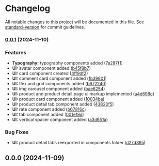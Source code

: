 # Changelog

All notable changes to this project will be documented in this file. See [standard-version](https://github.com/conventional-changelog/standard-version) for commit guidelines.

### [0.0.1](https://github.com/kicikhaluk/next-ecommerce-sample/compare/v0.0.0...v0.0.1) (2024-11-10)

### Features

- **Typography:** typography components added ([7a287f1](https://github.com/kicikhaluk/next-ecommerce-sample/commit/7a287f166f948a11a6bd8ff56f6318bbe89db141))
- **UI:** avatar component added ([b45f8b7](https://github.com/kicikhaluk/next-ecommerce-sample/commit/b45f8b70253cdfe7ebbefc5d0d246635dc71c170))
- **UI:** card component created ([4ff9df2](https://github.com/kicikhaluk/next-ecommerce-sample/commit/4ff9df2b644ce40973c8690ac18d47db65a01df8))
- **UI:** comment card component added ([fb39801](https://github.com/kicikhaluk/next-ecommerce-sample/commit/fb39801b9877b04237d0ef3165c1cb01bb675695))
- **UI:** flex and grid components added ([b672240](https://github.com/kicikhaluk/next-ecommerce-sample/commit/b67224015505d4b9df79b09efcffe562b68bb64c))
- **UI:** img carousel component added ([bae6254](https://github.com/kicikhaluk/next-ecommerce-sample/commit/bae625438e26a184f340a31f86f5b1711db7b6bc))
- **UI:** product and product detail page ui markup implemented ([a4d698c](https://github.com/kicikhaluk/next-ecommerce-sample/commit/a4d698ceace285f4f5cb61ad33d6c0e083799f19))
- **UI:** product card component added ([10034ba](https://github.com/kicikhaluk/next-ecommerce-sample/commit/10034ba391804bbb638d74a42a7b0ade9ba10f81))
- **UI:** product detail tab component added ([43820f5](https://github.com/kicikhaluk/next-ecommerce-sample/commit/43820f5defc79070db06ae36790ca652624b6230))
- **UI:** rate component added ([b67816c](https://github.com/kicikhaluk/next-ecommerce-sample/commit/b67816c96d9f4b7f2907137128cbe8bbaf33459c))
- **UI:** tab component added ([001ef9d](https://github.com/kicikhaluk/next-ecommerce-sample/commit/001ef9d863cc75d07a8851da09001858c7851dea))
- **UI:** vertical spacer component added ([a3d651a](https://github.com/kicikhaluk/next-ecommerce-sample/commit/a3d651af0d3aabc935a92745e009f3e46ef0a318))

### Bug Fixes

- **UI:** product detail tabs reexported in components folder ([d27d395](https://github.com/kicikhaluk/next-ecommerce-sample/commit/d27d395628b06f067cd5993d55f5f3b4a0cd8a9e))

## 0.0.0 (2024-11-09)
